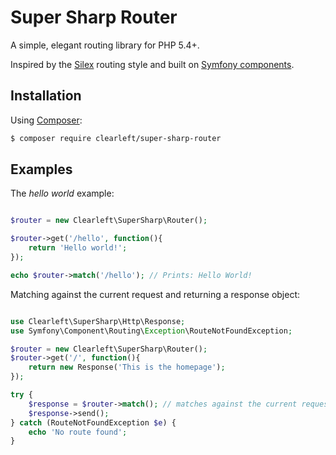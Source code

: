 Super Sharp Router
==================

A simple, elegant routing library for PHP 5.4+.

Inspired by the [Silex](http://silex.sensiolabs.org) routing style and built on [Symfony components](http://symfony.com/doc/current/components/index.html).

## Installation

Using [Composer](https://getcomposer.org/):

```bash
$ composer require clearleft/super-sharp-router
```

## Examples

The _hello world_ example:

```php

$router = new Clearleft\SuperSharp\Router();

$router->get('/hello', function(){
    return 'Hello world!';
});

echo $router->match('/hello'); // Prints: Hello World!

```

Matching against the current request and returning a response object:

```php

use Clearleft\SuperSharp\Http\Response;
use Symfony\Component\Routing\Exception\RouteNotFoundException;

$router = new Clearleft\SuperSharp\Router();
$router->get('/', function(){
    return new Response('This is the homepage');
});

try {
    $response = $router->match(); // matches against the current request
    $response->send();    
} catch (RouteNotFoundException $e) {
    echo 'No route found';
}

```